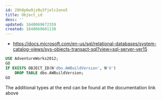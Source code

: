 ```yaml
---
id: 29h8p6w9jz0u3fjolc2ono5
title: Object_id
desc: ''
updated: 1648069672359
created: 1648069601138
---
```


- <https://docs.microsoft.com/en-us/sql/relational-databases/system-catalog-views/sys-objects-transact-sql?view=sql-server-ver15>

```sql
USE AdventureWorks2012;
GO
IF EXISTS OBJECT_ID(N'dbo.AWBuildVersion', N'U')
    DROP TABLE dbo.AWBuildVersion;
GO
```

The additional types at the end can be found at the documentation link above
